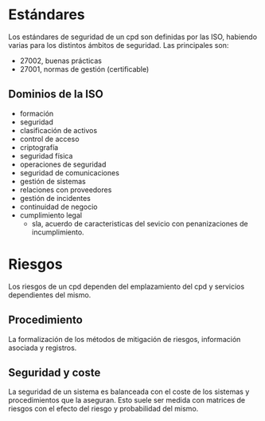# Estándares
Los estándares de seguridad de un cpd son definidas por las ISO, habiendo varias para los distintos ámbitos de seguridad. Las principales son:
- 27002, buenas prácticas
- 27001, normas de gestión (certificable)
## Dominios de la ISO
- formación
- seguridad
- clasificación de activos
- control de acceso
- criptografía
- seguridad física
- operaciones de seguridad
- seguridad de comunicaciones
- gestión de sistemas
- relaciones con proveedores
- gestión de incidentes
- continuidad de negocio
- cumplimiento legal
	- sla, acuerdo de caracteristicas del sevicio con penanizaciones de incumplimiento.
# Riesgos
Los riesgos de un cpd dependen del emplazamiento del cpd y servicios dependientes del mismo.
## Procedimiento
La formalización de los métodos de mitigación de riesgos, información asociada y registros.
## Seguridad y coste
La seguridad de un sistema es balanceada con el coste de los sistemas y procedimientos que la aseguran.
Esto suele ser medida con matrices de riesgos con el efecto del riesgo y probabilidad del mismo.